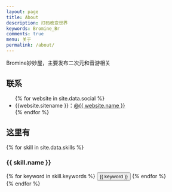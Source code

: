 ```yaml
---
layout: page
title: About
description: 打码改变世界
keywords: Bromine_Br
comments: true
menu: 关于
permalink: /about/
---
```


Bromine妙妙屋，主要发布二次元和音游相关

## 联系

<ul>
{% for website in site.data.social %}
<li>{{website.sitename }}：<a href="{{ website.url }}" target="_blank">@{{ website.name }}</a></li>
{% endfor %}
</ul>


## 这里有

{% for skill in site.data.skills %}
### {{ skill.name }}
<div class="btn-inline">
{% for keyword in skill.keywords %}
<button class="btn btn-outline" type="button">{{ keyword }}</button>
{% endfor %}
</div>
{% endfor %}
